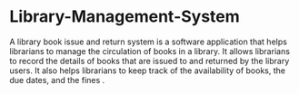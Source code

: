 # Library-Management-System
A library book issue and return system is a software application that helps librarians to manage the circulation of books in a library. It allows librarians to record the details of books that are issued to and returned by the library users. It also helps librarians to keep track of the availability of books, the due dates, and the fines .

